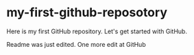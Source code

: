 # my-first-github-reposotory
Here is my first GitHub repository. Let's get started with GitHub.

Readme was just edited. One more edit at GitHub
